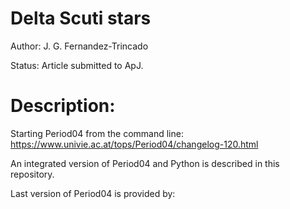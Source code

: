 Delta Scuti stars
=================

Author: J. G. Fernandez-Trincado

Status: Article submitted to ApJ. 

Description:
============


Starting Period04 from the command line: https://www.univie.ac.at/tops/Period04/changelog-120.html

An integrated version of Period04 and Python is described in this repository.

Last version of Period04 is provided by: 

